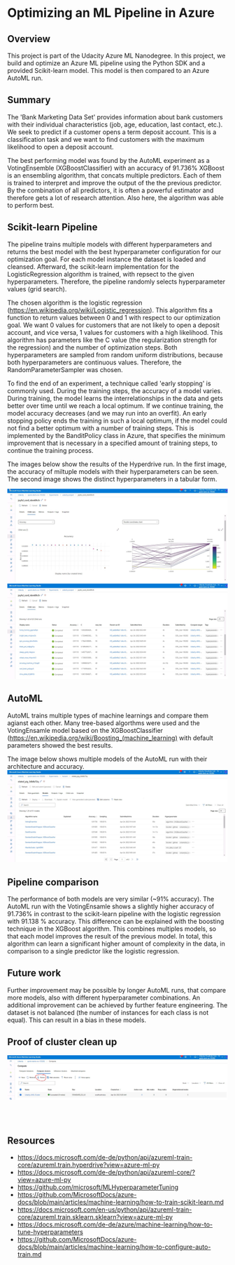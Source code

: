 # Optimizing an ML Pipeline in Azure

## Overview
This project is part of the Udacity Azure ML Nanodegree.
In this project, we build and optimize an Azure ML pipeline using the Python SDK and a provided Scikit-learn model.
This model is then compared to an Azure AutoML run.

## Summary
The 'Bank Marketing Data Set' provides information about bank customers with their individual characteristics (job, age, education, last contact, etc.).
We seek to predict if a customer opens a term deposit account. This is a classification task and we want to find customers with the maximum likelihood to open a deposit account.

The best performing model was found by the AutoML experiment as a VotingEnsemble (XGBoostClassifier) with an accuracy of 91.736%
XGBoost is an ensembling algorithm, that concats multiple predictors. 
Each of them is trained to interpret and improve the output of the the previous predictor.
By the combination of all predictors, it is often a powerful estimator and therefore gets a lot of research attention.
Also here, the algorithm was able to perform best.

## Scikit-learn Pipeline
The pipeline trains multiple models with different hyperparameters and returns the best model with the best hyperparameter configuration for our optimization goal.
For each model instance the dataset is loaded and cleansed.
Afterward, the scikit-learn implementation for the LogisticRegression algorithm is trained, with repsect to the given hyperparameters.
Therefore, the pipeline randomly selects hyperparameter values (grid search).

The chosen algorithm is the logistic regression (https://en.wikipedia.org/wiki/Logistic_regression). This algorithm fits a function to return values between 0 and 1 with respect to our optimization goal. We want 0 values for customers that are not likely to open a deposit account, and vice versa, 1 values for customers with a high likelihood.
This algorithm has parameters like the C value (the regularization strength for the regression) and the number of optimization steps.
Both hyperparameters are sampled from random uniform distributions, because both hyperparameters are continuous values. Therefore, the RandomParameterSampler was chosen.

To find the end of an experiment, a technique called 'early stopping' is commonly used. 
During the training steps, the accuracy of a model varies. During training, the model learns the interrelationships in the data and gets better over time until we reach a local optimum. If we continue training, the model accuracy decreases (and we may run into an overfit).
An early stopping policy ends the training in such a local optimum, if the model could not find a better optimum with a number of training steps.
This is implemented by the BanditPolicy class in Azure, that specifies the minimum improvement that is necessary in a specified amount of training steps, to continue the training process.

The images below show the results of the Hyperdrive run. In the first image, the accuracy of miltuple models with their hyperparameters can be seen. The second image shows the distinct hyperparameters in a tabular form.

![Hyperdrive models](images/Hyperdrive.JPG)
![More Hyperdrive models](images/Hyperdrive2.JPG)

## AutoML
AutoML trains multiple types of machine learnings and compare them agianst each other.
Many tree-based algorthms were used and the VotingEnsamle model based on the XGBoostClassifier (https://en.wikipedia.org/wiki/Boosting_(machine_learning) with default parameters showed the best results.

The image below shows multiple models of the AutoML run with their architecture and accuracy.
![Auto ML runs](images/AutoML.JPG)

## Pipeline comparison
The performance of both models are very similar (~91% accuracy). The AutoML run with the VotingEnsamle shows a slightly higher accuracy of 91.736% in contrast to the scikit-learn pipeline with the logistic regression with 91.138 % accuracy.
This difference can be explained with the boosting technique in the XGBoost algorithm. This combines multiples models, so that each model improves the result of the previous model. In total, this algorithm can learn a significant higher amount of complexity in the data, in comparison to a single predictor like the logistic regression.

## Future work
Further improvement may be possible by longer AutoML runs, that compare more models, also with different hyperparameter combinations.
An additional improvement can be achieved by further feature engineering. The dataset is not balanced (the number of instances for each class is not equal). This can result in a bias in these models.

## Proof of cluster clean up
![cluster clean up](images/Delete%20compute%20instances.JPG)


<br>
<br>

## Resources
- https://docs.microsoft.com/de-de/python/api/azureml-train-core/azureml.train.hyperdrive?view=azure-ml-py
- https://docs.microsoft.com/de-de/python/api/azureml-core/?view=azure-ml-py
- https://github.com/microsoft/MLHyperparameterTuning
- https://github.com/MicrosoftDocs/azure-docs/blob/main/articles/machine-learning/how-to-train-scikit-learn.md
- https://docs.microsoft.com/en-us/python/api/azureml-train-core/azureml.train.sklearn.sklearn?view=azure-ml-py
- https://docs.microsoft.com/de-de/azure/machine-learning/how-to-tune-hyperparameters
- https://github.com/MicrosoftDocs/azure-docs/blob/main/articles/machine-learning/how-to-configure-auto-train.md

